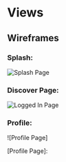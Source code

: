 # Views
## Wireframes
### Splash:
![Splash Page]
### Discover Page:
![Logged In Page]
### Profile:
![Profile Page]

[Splash Page]: ./wireframes/splash.png
[Logged In Page]: ./wireframes/logged_in.png
[Profile Page]:
